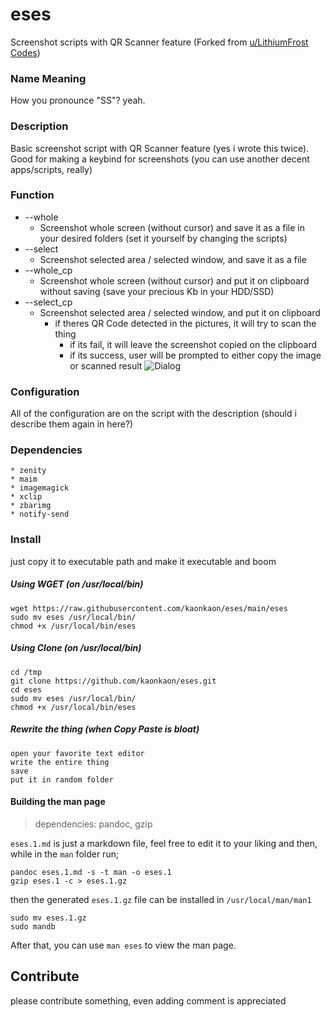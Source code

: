 # eses
Screenshot scripts with QR Scanner feature (Forked from [u/LithiumFrost](https://www.reddit.com/r/unixporn/comments/p0md2y/oc_scan_a_qr_code_with_a_keyboard_shortcut/) [Codes](https://github.com/jayden-chan/dotfiles/blob/7f4ab0257604a52b3f5befe73cf21a5f95a19f54/scripts/screenshot.sh#L13))

### Name Meaning
How you pronounce "SS"? yeah.

### Description
Basic screenshot script with QR Scanner feature (yes i wrote this twice). Good for making a keybind for screenshots (you can use another decent apps/scripts, really)

### Function
* --whole
	* Screenshot whole screen (without cursor) and save it as a file in your desired folders (set it yourself by changing the scripts)
* --select
	* Screenshot selected area / selected window, and save it as a file
* --whole_cp
	* Screenshot whole screen (without cursor) and put it on clipboard without saving (save your precious Kb in your HDD/SSD)
* --select_cp
	* Screenshot selected area / selected window, and put it on clipboard
		* if theres QR Code detected in the pictures, it will try to scan the thing
			* if its fail, it will leave the screenshot copied on the clipboard
			* if its success, user will be prompted to either copy the image or scanned result
			 ![Dialog](https://github.com/kaonkaon/eses/blob/main/me%20when%20dialog.png?raw=true)
			 
### Configuration
All of the configuration are on the script with the description (should i describe them again in here?)

### Dependencies
```
* zenity
* maim
* imagemagick
* xclip
* zbarimg
* notify-send
```

### Install
just copy it to executable path and make it executable and boom 

##### Using WGET (on /usr/local/bin)
```
wget https://raw.githubusercontent.com/kaonkaon/eses/main/eses
sudo mv eses /usr/local/bin/
chmod +x /usr/local/bin/eses
```
##### Using Clone (on /usr/local/bin)
```
cd /tmp
git clone https://github.com/kaonkaon/eses.git
cd eses
sudo mv eses /usr/local/bin/
chmod +x /usr/local/bin/eses
```
##### Rewrite the thing (when Copy Paste is bloat)
```
open your favorite text editor
write the entire thing
save
put it in random folder
```

#### Building the man page
> dependencies: pandoc, gzip

`eses.1.md` is just a markdown file, feel free to edit it to your liking and then, while in the `man` folder run;
```
pandoc eses.1.md -s -t man -o eses.1	
gzip eses.1 -c > eses.1.gz
```
then the generated `eses.1.gz` file can be installed in `/usr/local/man/man1`  
```
sudo mv eses.1.gz 
sudo mandb
```
After that, you can use `man eses` to view the man page.


## Contribute
please contribute something, even adding comment is appreciated
